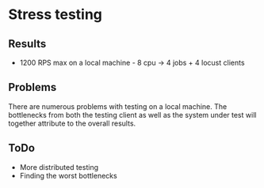 # Stress testing

## Results

- 1200 RPS max on a local machine - 8 cpu -> 4 jobs + 4 locust clients

## Problems
There are numerous problems with testing on a local machine. The bottlenecks from both the testing client as well as the system under test will together attribute to the overall results.

## ToDo

- More distributed testing
- Finding the worst bottlenecks
